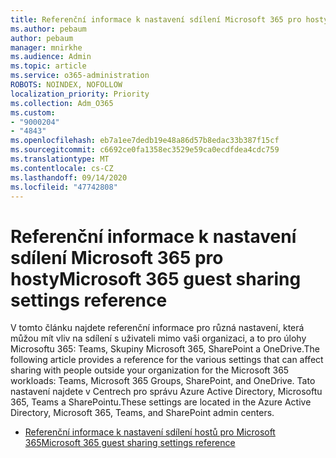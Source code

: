 ```yaml
---
title: Referenční informace k nastavení sdílení Microsoft 365 pro hosty
ms.author: pebaum
author: pebaum
manager: mnirkhe
ms.audience: Admin
ms.topic: article
ms.service: o365-administration
ROBOTS: NOINDEX, NOFOLLOW
localization_priority: Priority
ms.collection: Adm_O365
ms.custom:
- "9000204"
- "4843"
ms.openlocfilehash: eb7a1ee7dedb19e48a86d57b8edac33b387f15cf
ms.sourcegitcommit: c6692ce0fa1358ec3529e59ca0ecdfdea4cdc759
ms.translationtype: MT
ms.contentlocale: cs-CZ
ms.lasthandoff: 09/14/2020
ms.locfileid: "47742808"
---
```

# <a name="microsoft-365-guest-sharing-settings-reference"></a><span data-ttu-id="db1ff-102">Referenční informace k nastavení sdílení Microsoft 365 pro hosty</span><span class="sxs-lookup"><span data-stu-id="db1ff-102">Microsoft 365 guest sharing settings reference</span></span>

<span data-ttu-id="db1ff-103">V tomto článku najdete referenční informace pro různá nastavení, která můžou mít vliv na sdílení s uživateli mimo vaši organizaci, a to pro úlohy Microsoftu 365: Teams, Skupiny Microsoft 365, SharePoint a OneDrive.</span><span class="sxs-lookup"><span data-stu-id="db1ff-103">The following article provides a reference for the various settings that can affect sharing with people outside your organization for the Microsoft 365 workloads: Teams, Microsoft 365 Groups, SharePoint, and OneDrive.</span></span> <span data-ttu-id="db1ff-104">Tato nastavení najdete v Centrech pro správu Azure Active Directory, Microsoftu 365, Teams a SharePointu.</span><span class="sxs-lookup"><span data-stu-id="db1ff-104">These settings are located in the Azure Active Directory, Microsoft 365, Teams, and SharePoint admin centers.</span></span>

- [<span data-ttu-id="db1ff-105">Referenční informace k nastavení sdílení hostů pro Microsoft 365</span><span class="sxs-lookup"><span data-stu-id="db1ff-105">Microsoft 365 guest sharing settings reference</span></span>](https://docs.microsoft.com/microsoft-365/solutions/microsoft-365-guest-settings?view=o365-worldwide)
